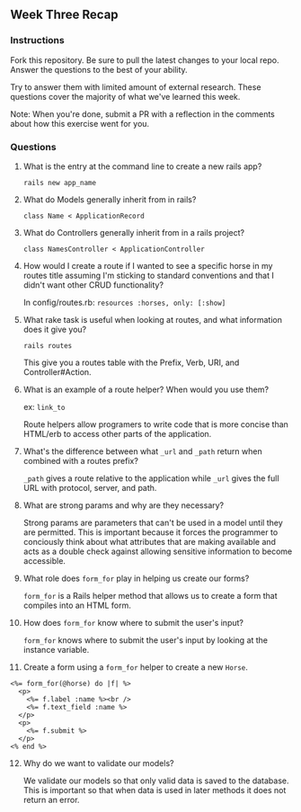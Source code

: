 ## Week Three Recap

### Instructions
Fork this repository. Be sure to pull the latest changes to your local repo. Answer the questions to the best of your ability.

Try to answer them with limited amount of external research. These questions cover the majority of what we've learned this week.

Note: When you're done, submit a PR with a reflection in the comments about how this exercise went for you.

### Questions

1. What is the entry at the command line to create a new rails app?

	```
	rails new app_name
	```
2. What do Models generally inherit from in rails?

	```
	class Name < ApplicationRecord
	```
3. What do Controllers generally inherit from in a rails project?

	```
	class NamesController < ApplicationController
	```
4. How would I create a route if I wanted to see a specific horse in my routes title assuming I'm sticking to standard conventions and that I didn't want other CRUD functionality?


	In config/routes.rb:
	```resources :horses, only: [:show]```

5. What rake task is useful when looking at routes, and what information does it give you?

	```
	rails routes
	```
	This give you a routes table with the Prefix, Verb, URI, and Controller#Action.
	
6. What is an example of a route helper? When would you use them?

	ex: `link_to`
	
	Route helpers allow programers to write code that is more concise than HTML/erb to access other parts of the application.
	
7. What's the difference between what `_url` and `_path` return when combined with a routes prefix?

	`_path` gives a route relative to the application while `_url` gives the full URL with protocol, server, and path.
	
8. What are strong params and why are they necessary?

	Strong params are parameters that can't be used in a model until they are permitted. This is important because it forces the programmer to conciously think about what attributes that are making available and acts as a double check against allowing sensitive information to become accessible. 

9. What role does `form_for` play in helping us create our forms?

	`form_for` is a Rails helper method that allows us to create a form that compiles into an HTML form.

10. How does `form_for` know where to submit the user's input?

	`form_for` knows where to submit the user's input by looking at the instance variable.
	
11. Create a form using a `form_for` helper to create a new `Horse`. 

```
<%= form_for(@horse) do |f| %>
  <p>
    <%= f.label :name %><br />
    <%= f.text_field :name %>
  </p>
  <p>
    <%= f.submit %>
  </p>
<% end %>
```
12. Why do we want to validate our models?

	We validate our models so that only valid data is saved to the database. This is important so that when data is used in later methods it does not return an error.